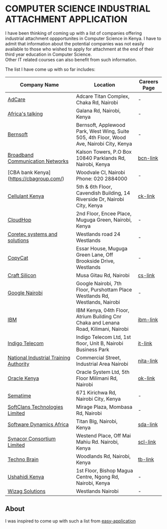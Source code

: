 # COMPUTER SCIENCE INDUSTRIAL ATTACHMENT APPLICATION

I have been thinking of coming up with a list of companies offering industrial attachment oppportunites in Computer Science in Kenya. I have to admit that information about the potential companies was not easily available to those who wished to apply for attachment at the end of their third year education in Computer Science.  
Other IT related courses can also benefit from such information.  

The list I have come up with so far includes:  

| Company Name | Location | Careers Page |
| ----- | ----- | ----- |
| [AdCare](http://www.adcare.co.ke) | Adcare Titan Complex, Chaka Rd, Nairobi | - |
| [Africa's talking](https://www.africastalking.com) |  Galana Rd, Nairobi, Kenya | - |
| [Bernsoft](http://www.bernsoft.com)| Bernsoft, Applewood Park, West Wing, Suite 505, 4th Floor, Wood Ave, Nairobi City, Kenya| - |  
|[Broadband Communication Networks](http://www.broadcom.co.ke/) | Kalson Towers, P.O Box 10840 Parklands Rd, Nairobi, Kenya | [bcn-link](http://www.broadcom.co.ke/?page_id=3192) |
| [CBA bank Kenya] (https://cbagroup.com/) | Woodvale Cl, Nairobi Phone: 020 2884000 | - |
| [Cellulant Kenya](http://www.cellulant.com/) | 5th & 6th Floor, Cavendish Building, 14 Riverside Dr, Nairobi City, Kenya | [ck-link](http://www.cellulant.com/join-us) |
| [CloudHop](http://cloudhop.it) | 2nd Floor, Encee Place, Muguga Green, Nairobi, Kenya| - |
| [Coretec systems and solutions](http://coretec.co.ke/index.html) | Westlands road  24 Westlands  | - |
| [CopyCat](http://www.copycatgroup.com)|Essar House, Muguga Green Lane, Off Brookside Drive, Westlands| - |
| [Craft Silicon](http://www.craftsilicon.com)| Musa Gitau Rd, Nairobi | [cs-link](http://www.craftsilicon.com/careers.php) |
| [Google Nairobi](http://www.google.com/about/careers/locations/nairobi) | Google Nairobi, 7th Floor, Purshottam Place Westlands Rd, Westlands, Nairobi | - |
| [IBM](http://www.ibm.com/ke-en) | IBM Kenya, 04th Floor, Atrium Building Cnr Chaka and Lenana Road, Kilimani, Nairobi | [ibm-link](http://www-05.ibm.com/employment/emea/africa/) | 
| [Indigo Telecom](http://www.indigotelecom.com)| Indigo Telecom Ltd, 1st floor, Unit B, Nairobi Business Park| [it-link](http://www.indigotelecom.com/careers/) |
| [National Industrial Training Authority](http://www.nita.go.ke/) | Commercial Street, Industrial Area Nairobi | [nita-link](http://www.nita.go.ke/itap/student) |
| [Oracle Kenya](https://www.oracle.com/ke/index.html) | Oracle System Ltd, 5th Floor Milimani Rd, Nairobi | [ok-link](http://www.oracle.com/oms/campus/emea/index.html) |
| [Sematime](http://sematime.com/) | 671 Kirichwa Rd, Nairobi City, Kenya| - |
| [SoftClans Technologies Limited](http://www.softclans.co.ke) | Mirage Plaza, Mombasa Rd, Nairobi | - |
| [Software Dynamics Africa](https://www.softwaredynamics.co.ke/) | Titan Blg, Nairobi, Kenya | [sda-link](https://www.softwaredynamics.co.ke/jobs.html) |
| [Synacor Consortium Limited](http://synacor.co.ke/) | Westend Place, Off Mai Mahiu Rd. Nairobi, Kenya | [scl-link](http://synacor.co.ke/careers/) |
| [Techno Brain](https://technobraingroup.com) |  Woodlands Rd, Nairobi, Kenya | [tb-link](https://technobraingroup.com/careers/) |
| [Ushahidi Kenya](https://www.ushahidi.com) | 1st Floor, Bishop Magua Centre, Ngong Rd, Nairobi, Kenya| - |
| [Wizag Solutions](http://wizag.biz/) | Westlands Nairobi | - |

## About

I was inspired to come up with such a list from [easy-application](https://github.com/j-delaney/easy-application)
